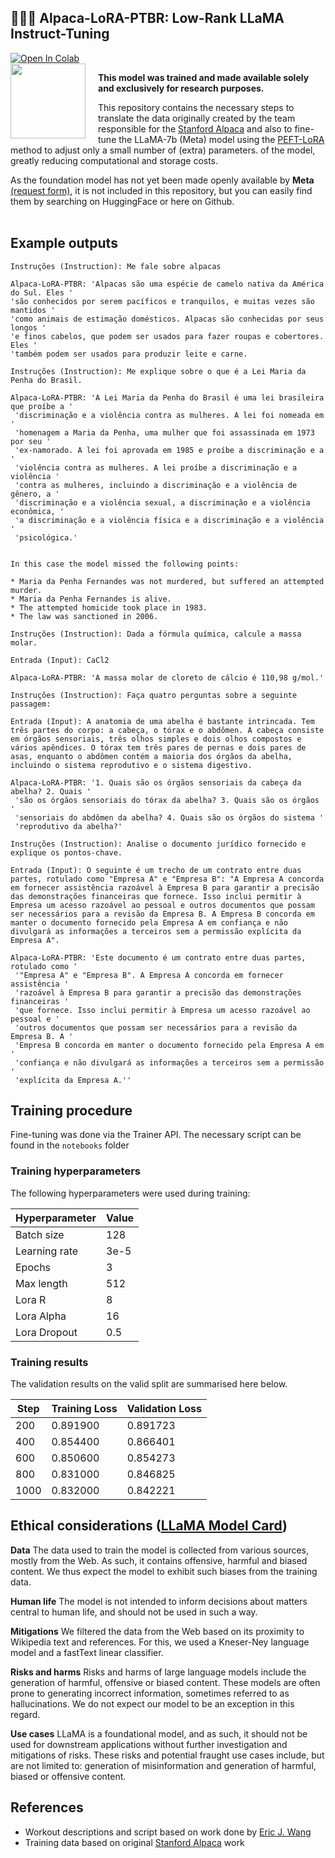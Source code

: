
## 🦙🇧🇷 Alpaca-LoRA-PTBR: Low-Rank LLaMA Instruct-Tuning

<a target="_blank" href="https://colab.research.google.com/github/DominguesM/alpaca-lora-ptbr-7b/blob/main/notebooks/03%20-%20Evaluate.ipynb">
  <img src="https://colab.research.google.com/assets/colab-badge.svg" alt="Open In Colab"/>
</a>

</br>

<img align="left" style="margin-right: 20px;" height="120" src="https://huggingface.co/dominguesm/alpaca-lora-ptbr-7b/resolve/main/assets/alpaca_br_juliet_2.jpg">

**This model was trained and made available solely and exclusively for research purposes.**

This repository contains the necessary steps to translate the data originally created by the team responsible for the [Stanford Alpaca](https://github.com/tatsu-lab/stanford_alpaca) and also to fine-tune the LLaMA-7b (Meta) model using the [PEFT-LoRA](https://arxiv.org/pdf/2106.09685.pdf) method to adjust only a small number of (extra) parameters. of the model, greatly reducing computational and storage costs.

As the foundation model has not yet been made openly available by **Meta** [(request form)](https://docs.google.com/forms/d/e/1FAIpQLSfqNECQnMkycAp2jP4Z9TFX0cGR4uf7b_fBxjY_OjhJILlKGA/viewform), it is not included in this repository, but you can easily find them by searching on HuggingFace or here on Github. </br> </br>

## Example outputs

```
Instruções (Instruction): Me fale sobre alpacas

Alpaca-LoRA-PTBR: 'Alpacas são uma espécie de camelo nativa da América do Sul. Eles '
'são conhecidos por serem pacíficos e tranquilos, e muitas vezes são mantidos '
'como animais de estimação domésticos. Alpacas são conhecidas por seus longos '
'e finos cabelos, que podem ser usados para fazer roupas e cobertores. Eles '
'também podem ser usados para produzir leite e carne.

```

```
Instruções (Instruction): Me explique sobre o que é a Lei Maria da Penha do Brasil.

Alpaca-LoRA-PTBR: 'A Lei Maria da Penha do Brasil é uma lei brasileira que proíbe a '
 'discriminação e a violência contra as mulheres. A lei foi nomeada em '
 'homenagem a Maria da Penha, uma mulher que foi assassinada em 1973 por seu '
 'ex-namorado. A lei foi aprovada em 1985 e proíbe a discriminação e a '
 'violência contra as mulheres. A lei proíbe a discriminação e a violência '
 'contra as mulheres, incluindo a discriminação e a violência de gênero, a '
 'discriminação e a violência sexual, a discriminação e a violência econômica, '
 'a discriminação e a violência física e a discriminação e a violência '
 'psicológica.'


In this case the model missed the following points:

* Maria da Penha Fernandes was not murdered, but suffered an attempted murder.
* Maria da Penha Fernandes is alive.
* The attempted homicide took place in 1983.
* The law was sanctioned in 2006.
```

```
Instruções (Instruction): Dada a fórmula química, calcule a massa molar.

Entrada (Input): CaCl2

Alpaca-LoRA-PTBR: 'A massa molar de cloreto de cálcio é 110,98 g/mol.'

```

```
Instruções (Instruction): Faça quatro perguntas sobre a seguinte passagem:

Entrada (Input): A anatomia de uma abelha é bastante intrincada. Tem três partes do corpo: a cabeça, o tórax e o abdômen. A cabeça consiste em órgãos sensoriais, três olhos simples e dois olhos compostos e vários apêndices. O tórax tem três pares de pernas e dois pares de asas, enquanto o abdômen contém a maioria dos órgãos da abelha, incluindo o sistema reprodutivo e o sistema digestivo.

Alpaca-LoRA-PTBR: '1. Quais são os órgãos sensoriais da cabeça da abelha? 2. Quais '
 'são os órgãos sensoriais do tórax da abelha? 3. Quais são os órgãos '
 'sensoriais do abdômen da abelha? 4. Quais são os órgãos do sistema '
 'reprodutivo da abelha?'

```

```
Instruções (Instruction): Analise o documento jurídico fornecido e explique os pontos-chave.

Entrada (Input): O seguinte é um trecho de um contrato entre duas partes, rotulado como "Empresa A" e "Empresa B": "A Empresa A concorda em fornecer assistência razoável à Empresa B para garantir a precisão das demonstrações financeiras que fornece. Isso inclui permitir à Empresa um acesso razoável ao pessoal e outros documentos que possam ser necessários para a revisão da Empresa B. A Empresa B concorda em manter o documento fornecido pela Empresa A em confiança e não divulgará as informações a terceiros sem a permissão explícita da Empresa A".

Alpaca-LoRA-PTBR: 'Este documento é um contrato entre duas partes, rotulado como '
 '"Empresa A" e "Empresa B". A Empresa A concorda em fornecer assistência '
 'razoável à Empresa B para garantir a precisão das demonstrações financeiras '
 'que fornece. Isso inclui permitir à Empresa um acesso razoável ao pessoal e '
 'outros documentos que possam ser necessários para a revisão da Empresa B. A '
 'Empresa B concorda em manter o documento fornecido pela Empresa A em '
 'confiança e não divulgará as informações a terceiros sem a permissão '
 'explícita da Empresa A.''

```

##  Training procedure

Fine-tuning was done via the Trainer API. The necessary script can be found in the `notebooks` folder

### Training hyperparameters

The following hyperparameters were used during training:

| Hyperparameter | Value |
|----------------|-------|
| Batch size     | 128   |
| Learning rate  | 3e-5  |
| Epochs         | 3     |
| Max length     | 512   |
| Lora R         | 8     |
| Lora Alpha     | 16    |
| Lora Dropout   | 0.5   |

### Training results 

The validation results on the valid split are summarised here below.

|Step |	Training Loss |	Validation Loss|
|-----|---------------|----------------|
|200 |	0.891900 |	0.891723|
|400 |	0.854400 |	0.866401|
|600 |	0.850600 |	0.854273|
|800 |	0.831000 |	0.846825|
|1000 |	0.832000 |	0.842221|

## Ethical considerations ([LLaMA Model Card](https://github.com/facebookresearch/llama))

**Data**
The data used to train the model is collected from various sources, mostly from the Web. As such, it contains offensive, harmful and biased content. We thus expect the model to exhibit such biases from the training data.

**Human life**
The model is not intended to inform decisions about matters central to human life, and should not be used in such a way.

**Mitigations**
We filtered the data from the Web based on its proximity to Wikipedia text and references. For this, we used a Kneser-Ney language model and a fastText linear classifier.

**Risks and harms**
Risks and harms of large language models include the generation of harmful, offensive or biased content. These models are often prone to generating incorrect information, sometimes referred to as hallucinations. We do not expect our model to be an exception in this regard.

**Use cases**
LLaMA is a foundational model, and as such, it should not be used for downstream applications without further investigation and mitigations of risks. These risks and potential fraught use cases include, but are not limited to: generation of misinformation and generation of harmful, biased or offensive content.

## References

* Workout descriptions and script based on work done by [Eric J. Wang](https://github.com/tloen/alpaca-lora)
* Training data based on original [Stanford Alpaca](https://crfm.stanford.edu/2023/03/13/alpaca.html) work
